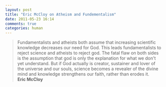 ```yaml
---
layout: post
title: "Eric McCloy on Atheism and Fundementalism"
date: 2011-05-23 16:14
comments: true
categories: human
---
```

<blockquote>
Fundamentalists and atheists both assume that increasing scientific knowledge decreases our need for God. This leads fundamentalists to reject science and atheists to reject god. The fatal flaw on both sides is the assumption that god is only the explanation for what we don't yet understand. But if God actually is creator, sustainer and lover of the universe and our souls, science becomes a revealer of the divine mind and knowledge strengthens our faith, rather than erodes it.

<footer><strong>Eric McCloy</strong></footer>
</blockquote>
